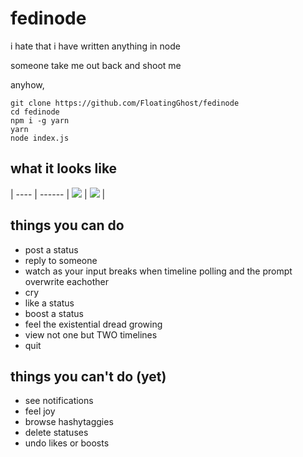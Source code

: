 # fedinode

i hate that i have written anything in node

someone take me out back and shoot me

anyhow, 

```
git clone https://github.com/FloatingGhost/fedinode
cd fedinode
npm i -g yarn
yarn
node index.js
```

## what it looks like

| ---- | ------ |
![]("./screenshot.png") | ![]("./beautiful.jpg") |

## things you can do

- post a status
- reply to someone
- watch as your input breaks when timeline polling and the prompt overwrite eachother
- cry
- like a status
- boost a status
- feel the existential dread growing
- view not one but TWO timelines
- quit

## things you can't do (yet)

- see notifications
- feel joy
- browse hashytaggies
- delete statuses
- undo likes or boosts
